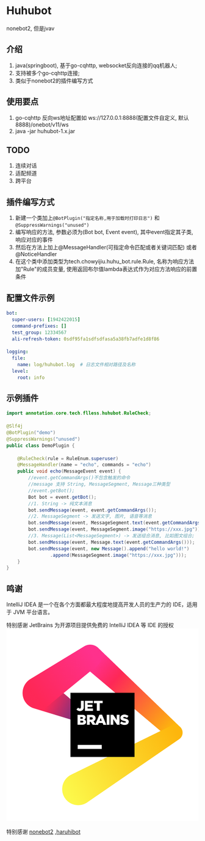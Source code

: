 # Huhubot
nonebot2, 但是jvav

## 介绍
1. java(springboot), 基于go-cqhttp, websocket反向连接的qq机器人;
2. 支持被多个go-cqhttp连接;
3. 类似于nonebot2的插件编写方式

## 使用要点
1. go-cqhttp 反向ws地址配置如 ws://127.0.0.1:8888(配置文件自定义, 默认8888)/onebot/v11/ws
2. java -jar huhubot-1.x.jar


## TODO
1. 连续对话
2. 适配频道
3. 跨平台

## 插件编写方式
1. 新建一个类加上`@BotPlugin("指定名称,用于加载时打印日志")` 和 `@SuppressWarnings("unused")`
2. 编写响应的方法, 参数必须为(Bot bot, Event event), 其中event指定其子类, 响应对应的事件
3. 然后在方法上加上@MessageHandler(可指定命令匹配或者关键词匹配) 或者 @NoticeHandler
4. 在这个类中添加类型为tech.chowyijiu.huhu_bot.rule.Rule, 名称为响应方法加"Rule"的成员变量, 使用返回布尔值lambda表达式作为对应方法响应的前置条件

## 配置文件示例
```yaml
bot:
  super-users: [1942422015]
  command-prefixes: []
  test_group: 12334567
  ali-refresh-token: 0sdf95fa1sdfsdfasa5a38fb7adfe1d8f86

logging:
  file:
    name: log/huhubot.log  # 日志文件相对路径及名称
  level:
    root: info
```


## 示例插件

```Java
import annotation.core.tech.flless.huhubot.RuleCheck;

@Slf4j
@BotPlugin("demo")
@SuppressWarnings("unused")
public class DemoPlugin {

    @RuleCheck(rule = RuleEnum.superuser)
    @MessageHandler(name = "echo", commands = "echo")
    public void echo(MessageEvent event) {
        //event.getCommandArgs()不包含触发的命令
        //message 支持 String, MessageSegment, Message三种类型
        //event.getBot();
        Bot bot = event.getBot();
        //1. String -> 纯文本消息
        bot.sendMessage(event, event.getCommandArgs());
        //2. MessageSegment -> 发送文字, 图片, 语音等消息
        bot.sendMessage(event, MessageSegment.text(event.getCommandArgs()));
        bot.sendMessage(event, MessageSegment.image("https://xxx.jpg"));
        //3. Message(List<MessageSegment>) -> 发送组合消息, 比如图文组合;
        bot.sendMessage(event, Message.text(event.getCommandArgs()));
        bot.sendMessage(event, new Message().append("hello world!")
                .append(MessageSegment.image("https://xxx.jpg")));
    }
}
```



## 鸣谢
IntelliJ IDEA 是一个在各个方面都最大程度地提高开发人员的生产力的 IDE，适用于 JVM 平台语言。

特别感谢 JetBrains 为开源项目提供免费的 IntelliJ IDEA 等 IDE 的授权
![JetBrains Logo](jb_beam.png)

特别感谢 [nonebot2](https://github.com/nonebot/nonebot2) ,[haruhibot](https://gitee.com/Lelouch-cc/haruhibot-server)